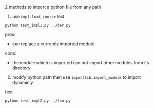 2 methods to import a python file from any path

1. use `impl.load_source`
test
```
python test_impl1.py ../bar.py
```

pros:

* can replace a currently imported module

cons:

* the module which is imported can not import other modules from its directory


2. modify python path then use `importlib.import_module` to import dynamicly

test
```
python test_impl2.py ../foo.py
```
